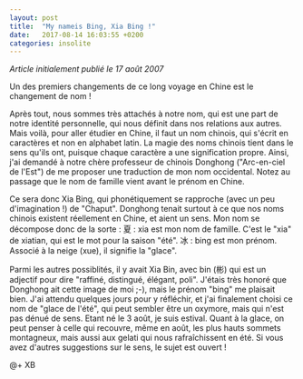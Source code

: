 ```yaml
---
layout: post
title:  "My nameis Bing, Xia Bing !"
date:   2017-08-14 16:03:55 +0200
categories: insolite
---
```


_Article initialement publié le 17 août 2007_

Un des premiers changements de ce long voyage en Chine est le changement de nom !

Après tout, nous sommes très attachés à notre nom, qui est une part de notre identité personnelle, qui nous définit dans nos relations aux autres. Mais voilà, pour aller étudier en Chine, il faut un nom chinois, qui s'écrit en caractères et non en alphabet latin. La magie des noms chinois tient dans le sens qu'ils ont, puisque chaque caractère a une signification propre. Ainsi, j'ai demandé à notre chère professeur de chinois Donghong ("Arc-en-ciel de l'Est") de me proposer une traduction de mon nom occidental. Notez au passage que le nom de famille vient avant le prénom en Chine.

Ce sera donc Xia Bing, qui phonétiquement se rapproche (avec un peu d'imagination !) de "Chaput". Donghong tenait surtout à ce que nos noms chinois existent réellement en Chine, et aient un sens. Mon nom se décompose donc de la sorte :
夏 : xia est mon nom de famille. C'est le "xia" de xiatian, qui est le mot pour la saison "été".
冰 : bing est mon prénom. Associé à la neige (xue), il signifie la "glace".

Parmi les autres possiblités, il y avait Xia Bin, avec bin (彬) qui est un adjectif pour dire "raffiné, distingué, élégant, poli". J'étais très honoré que Donghong ait cette image de moi ;-), mais le prénom "bing" me plaisait bien. J'ai attendu quelques jours pour y réfléchir, et j'ai finalement choisi ce nom de "glace de l'été", qui peut sembler être un oxymore, mais qui n'est pas dénué de sens. Etant né le 3 août, je suis estival. Quant à la glace, on peut penser à celle qui recouvre, même en août, les plus hauts sommets montagneux, mais aussi aux gelati qui nous rafraîchissent en été. Si vous avez d'autres suggestions sur le sens, le sujet est ouvert !

@+
XB  